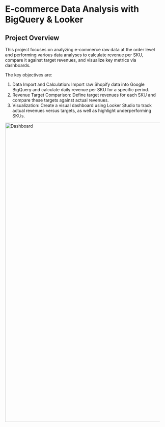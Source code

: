 # E-commerce Data Analysis with BigQuery & Looker

## Project Overview
This project focuses on analyzing e-commerce raw data at the order level and performing various data analyses to calculate revenue per SKU, compare it against target revenues, and visualize key metrics via dashboards.

The key objectives are:

1. Data Import and Calculation: Import raw Shopify data into Google BigQuery and calculate daily revenue per SKU for a specific period.
2. Revenue Target Comparison: Define target revenues for each SKU and compare these targets against actual revenues.
3. Visualization: Create a visual dashboard using Looker Studio to track actual revenues versus targets, as well as highlight underperforming SKUs.


   
<img width="971" alt="Dashboard" src="https://github.com/sohaibsalman13/PowerBI-dashboard-with-SQL/assets/86664458/35336569-0cf9-474b-b210-10a02f507d90">
